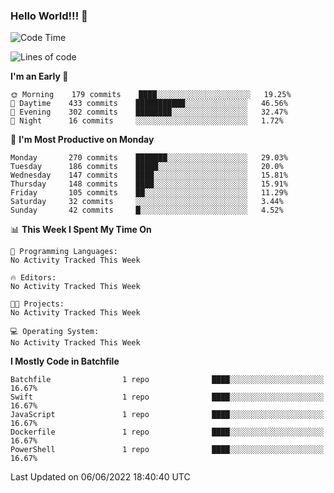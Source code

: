 ### Hello World!!! 👋

<!--
**kekotek/kekotek** is a ✨ _special_ ✨ repository because its `README.md` (this file) appears on your GitHub profile.

Here are some ideas to get you started:

- 🔭 I’m currently working on ...
- 🌱 I’m currently learning ...
- 👯 I’m looking to collaborate on ...
- 🤔 I’m looking for help with ...
- 💬 Ask me about ...
- 📫 How to reach me: ...
- 😄 Pronouns: ...
- ⚡ Fun fact: ...
-->

<!--START_SECTION:waka-->
![Code Time](http://img.shields.io/badge/Code%20Time-0%20secs-blue)

![Lines of code](https://img.shields.io/badge/From%20Hello%20World%20I%27ve%20Written-19%20Thousand%20lines%20of%20code-blue)

**I'm an Early 🐤** 

```text
🌞 Morning    179 commits    ████░░░░░░░░░░░░░░░░░░░░░   19.25% 
🌆 Daytime    433 commits    ███████████░░░░░░░░░░░░░░   46.56% 
🌃 Evening    302 commits    ████████░░░░░░░░░░░░░░░░░   32.47% 
🌙 Night      16 commits     ░░░░░░░░░░░░░░░░░░░░░░░░░   1.72%

```
📅 **I'm Most Productive on Monday** 

```text
Monday       270 commits    ███████░░░░░░░░░░░░░░░░░░   29.03% 
Tuesday      186 commits    █████░░░░░░░░░░░░░░░░░░░░   20.0% 
Wednesday    147 commits    ████░░░░░░░░░░░░░░░░░░░░░   15.81% 
Thursday     148 commits    ████░░░░░░░░░░░░░░░░░░░░░   15.91% 
Friday       105 commits    ██░░░░░░░░░░░░░░░░░░░░░░░   11.29% 
Saturday     32 commits     ░░░░░░░░░░░░░░░░░░░░░░░░░   3.44% 
Sunday       42 commits     █░░░░░░░░░░░░░░░░░░░░░░░░   4.52%

```


📊 **This Week I Spent My Time On** 

```text
💬 Programming Languages: 
No Activity Tracked This Week

🔥 Editors: 
No Activity Tracked This Week

🐱‍💻 Projects: 
No Activity Tracked This Week

💻 Operating System: 
No Activity Tracked This Week

```

**I Mostly Code in Batchfile** 

```text
Batchfile                1 repo              ████░░░░░░░░░░░░░░░░░░░░░   16.67% 
Swift                    1 repo              ████░░░░░░░░░░░░░░░░░░░░░   16.67% 
JavaScript               1 repo              ████░░░░░░░░░░░░░░░░░░░░░   16.67% 
Dockerfile               1 repo              ████░░░░░░░░░░░░░░░░░░░░░   16.67% 
PowerShell               1 repo              ████░░░░░░░░░░░░░░░░░░░░░   16.67%

```



 Last Updated on 06/06/2022 18:40:40 UTC
<!--END_SECTION:waka-->

